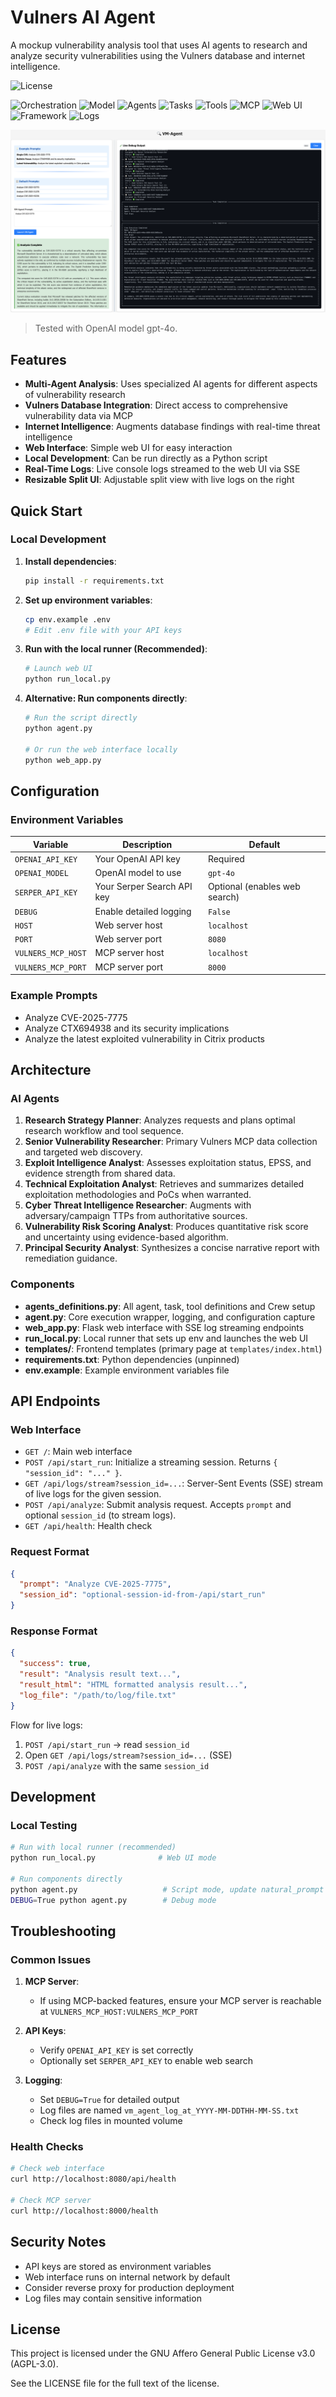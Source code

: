 # Vulners AI Agent

A mockup vulnerability analysis tool that uses AI agents to research and analyze security vulnerabilities using the Vulners database and internet intelligence.

![License](https://img.shields.io/badge/License-AGPL--3.0-blue)

![Orchestration](https://img.shields.io/badge/Orchestration-CrewAI-673ab7)
![Model](https://img.shields.io/badge/Model-gpt--4o-00bcd4)
![Agents](https://img.shields.io/badge/Agents-7-9c27b0)
![Tasks](https://img.shields.io/badge/Tasks-7-3f51b5)
![Tools](https://img.shields.io/badge/Tools-3-009688)
![MCP](https://img.shields.io/badge/MCP-Vulners-795548)
![Web UI](https://img.shields.io/badge/Web%20UI-Auto%20opens%20browser-4caf50)
![Framework](https://img.shields.io/badge/Framework-Flask-000?logo=flask)
![Logs](https://img.shields.io/badge/Logs-SSE%20live%20streaming-ff9800)

![VM-Agent Web UI](images/VM-Agent%20WebUI.png)

> Tested with OpenAI model gpt-4o.

## Features

- **Multi-Agent Analysis**: Uses specialized AI agents for different aspects of vulnerability research
- **Vulners Database Integration**: Direct access to comprehensive vulnerability data via MCP
- **Internet Intelligence**: Augments database findings with real-time threat intelligence
- **Web Interface**: Simple web UI for easy interaction
- **Local Development**: Can be run directly as a Python script
- **Real-Time Logs**: Live console logs streamed to the web UI via SSE
- **Resizable Split UI**: Adjustable split view with live logs on the right

## Quick Start

### Local Development

1. **Install dependencies**:

   ```bash
   pip install -r requirements.txt
   ```

2. **Set up environment variables**:

   ```bash
   cp env.example .env
   # Edit .env file with your API keys
   ```

3. **Run with the local runner (Recommended)**:

   ```bash
   # Launch web UI
   python run_local.py
   ```

4. **Alternative: Run components directly**:

   ```bash
   # Run the script directly
   python agent.py
   
   # Or run the web interface locally
   python web_app.py
   ```

## Configuration

### Environment Variables

| Variable | Description | Default |
|----------|-------------|---------|
| `OPENAI_API_KEY` | Your OpenAI API key | Required |
| `OPENAI_MODEL` | OpenAI model to use | `gpt-4o` |
| `SERPER_API_KEY` | Your Serper Search API key | Optional (enables web search) |
| `DEBUG` | Enable detailed logging | `False` |
| `HOST` | Web server host | `localhost` |
| `PORT` | Web server port | `8080` |
| `VULNERS_MCP_HOST` | MCP server host | `localhost` |
| `VULNERS_MCP_PORT` | MCP server port | `8000` |

### Example Prompts

- Analyze CVE-2025-7775
- Analyze CTX694938 and its security implications
- Analyze the latest exploited vulnerability in Citrix products

## Architecture

### AI Agents

1. **Research Strategy Planner**: Analyzes requests and plans optimal research workflow and tool sequence.
2. **Senior Vulnerability Researcher**: Primary Vulners MCP data collection and targeted web discovery.
3. **Exploit Intelligence Analyst**: Assesses exploitation status, EPSS, and evidence strength from shared data.
4. **Technical Exploitation Analyst**: Retrieves and summarizes detailed exploitation methodologies and PoCs when warranted.
5. **Cyber Threat Intelligence Researcher**: Augments with adversary/campaign TTPs from authoritative sources.
6. **Vulnerability Risk Scoring Analyst**: Produces quantitative risk score and uncertainty using evidence-based algorithm.
7. **Principal Security Analyst**: Synthesizes a concise narrative report with remediation guidance.

### Components

- **agents_definitions.py**: All agent, task, tool definitions and Crew setup
- **agent.py**: Core execution wrapper, logging, and configuration capture
- **web_app.py**: Flask web interface with SSE log streaming endpoints
- **run_local.py**: Local runner that sets up env and launches the web UI
- **templates/**: Frontend templates (primary page at `templates/index.html`)
- **requirements.txt**: Python dependencies (unpinned)
- **env.example**: Example environment variables file

## API Endpoints

### Web Interface

- `GET /`: Main web interface
- `POST /api/start_run`: Initialize a streaming session. Returns `{ "session_id": "..." }`.
- `GET /api/logs/stream?session_id=...`: Server-Sent Events (SSE) stream of live logs for the given session.
- `POST /api/analyze`: Submit analysis request. Accepts `prompt` and optional `session_id` (to stream logs).
- `GET /api/health`: Health check

### Request Format

```json
{
  "prompt": "Analyze CVE-2025-7775",
  "session_id": "optional-session-id-from-/api/start_run"
}
```

### Response Format

```json
{
  "success": true,
  "result": "Analysis result text...",
  "result_html": "HTML formatted analysis result...",
  "log_file": "/path/to/log/file.txt"
}
```

Flow for live logs:

1. `POST /api/start_run` → read `session_id`
2. Open `GET /api/logs/stream?session_id=...` (SSE)
3. `POST /api/analyze` with the same `session_id`

## Development

### Local Testing

```bash
# Run with local runner (recommended)
python run_local.py              # Web UI mode

# Run components directly
python agent.py                   # Script mode, update natural_prompt accordingly
DEBUG=True python agent.py        # Debug mode
```

## Troubleshooting

### Common Issues

1. **MCP Server**:
   - If using MCP-backed features, ensure your MCP server is reachable at `VULNERS_MCP_HOST:VULNERS_MCP_PORT`

2. **API Keys**:
   - Verify `OPENAI_API_KEY` is set correctly
   - Optionally set `SERPER_API_KEY` to enable web search

3. **Logging**:
   - Set `DEBUG=True` for detailed output
   - Log files are named `vm_agent_log_at_YYYY-MM-DDTHH-MM-SS.txt`
   - Check log files in mounted volume

### Health Checks

```bash
# Check web interface
curl http://localhost:8080/api/health

# Check MCP server
curl http://localhost:8000/health
```

## Security Notes

- API keys are stored as environment variables
- Web interface runs on internal network by default
- Consider reverse proxy for production deployment
- Log files may contain sensitive information

## License

This project is licensed under the GNU Affero General Public License v3.0 (AGPL-3.0).

See the LICENSE file for the full text of the license.
